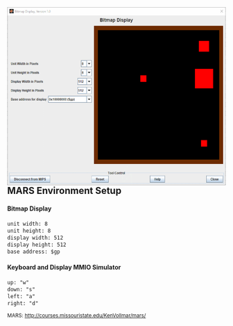 <img align="left" width="540" height="410" src="https://github.com/YuYen/mips_2048/blob/assets/gaming_animation.gif">

## MARS Environment Setup

#### Bitmap Display

	unit width: 8
	unit height: 8
	display width: 512 
	display height: 512
	base address: $gp

#### Keyboard and Display MMIO Simulator

	up: "w"
	down: "s"
	left: "a"
	right: "d"

<sup> MARS: http://courses.missouristate.edu/KenVollmar/mars/ </sup>
